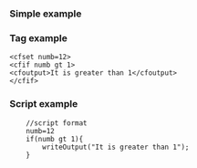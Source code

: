 ### Simple example

### Tag example

```lucee+trycf
<cfset numb=12> 
<cfif numb gt 1>
<cfoutput>It is greater than 1</cfoutput>
</cfif>
```

### Script example

```luceescript+trycf
	//script format
	numb=12
	if(numb gt 1){
		writeOutput("It is greater than 1");
	}
```
